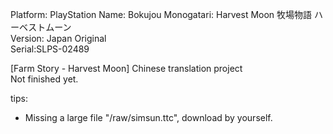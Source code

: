 Platform: PlayStation 
Name: Bokujou Monogatari: Harvest Moon 牧場物語 ハーベストムーン  
Version: Japan Original  
Serial:SLPS-02489    
  
[Farm Story - Harvest Moon] Chinese translation project    
Not finished yet.



tips:
* Missing a large file "/raw/simsun.ttc", download by yourself.